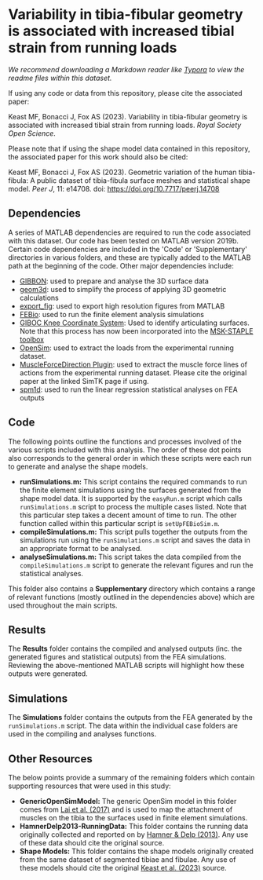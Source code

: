 # Variability in tibia-fibular geometry is associated with increased tibial strain from running loads

*We recommend downloading a Markdown reader like [Typora](https://typora.io/) to view the readme files within this dataset.*

If using any code or data from this repository, please cite the associated paper:

Keast MF, Bonacci J, Fox AS (2023). Variability in tibia-fibular geometry is associated with increased tibial strain from running loads. *Royal Society Open Science*.

Please note that if using the shape model data contained in this repository, the associated paper for this work should also be cited:

Keast MF, Bonacci J, Fox AS (2023). Geometric variation of the human tibia-fibula: A public dataset of tibia-fibula surface meshes and statistical shape model. *Peer J*, 11: e14708. doi: https://doi.org/10.7717/peerj.14708

## Dependencies

A series of MATLAB dependencies are required to run the code associated with this dataset. Our code has been tested on MATLAB version 2019b. Certain code dependencies are included in the 'Code' or 'Supplementary' directories in various folders, and these are typically added to the MATLAB path at the beginning of the code. Other major dependencies include:

- [GIBBON](https://www.gibboncode.org/): used to prepare and analyse the 3D surface data
- [geom3d](https://au.mathworks.com/matlabcentral/fileexchange/24484-geom3d): used to simplify the process of applying 3D geometric calculations
- [export_fig](https://au.mathworks.com/matlabcentral/fileexchange/23629-export_fig): used to export high resolution figures from MATLAB
- [FEBio](https://febio.org/): used to run the finite element analysis simulations
- [GIBOC Knee Coordinate System](https://doi.org/10.1016/j.jbiomech.2018.08.028): Used to identify articulating surfaces. Note that this process has now been incorporated into the [MSK-STAPLE toolbox](https://github.com/modenaxe/msk-STAPLE)
- [OpenSim](https://opensim.stanford.edu/): used to extract the loads from the experimental running dataset.
- [MuscleForceDirection Plugin](https://simtk.org/projects/force_direction): used to extract the muscle force lines of actions from the experimental running dataset. Please cite the original paper at the linked SimTK page if using.
- [spm1d](https://spm1d.org/): used to run the linear regression statistical analyses on FEA outputs

## Code

The following points outline the functions and processes involved of the various scripts included with this analysis. The order of these dot points also corresponds to the general order in which these scripts were each run to generate and analyse the shape models.

- **runSimulations.m:** This script contains the required commands to run the finite element simulations using the surfaces generated from the shape model data. It is supported by the `easyRun.m` script which calls `runSimulations.m` script to process the multiple cases listed. Note that this particular step takes a decent amount of time to run. The other function called within this particular script is `setUpFEBioSim.m`.
- **compileSimulations.m:** This script pulls together the outputs from the simulations run using the `runSimulations.m` script and saves the data in an appropriate format to be analysed.
- **analyseSimulations.m:** This script takes the data compiled from the `compileSimulations.m` script to generate the relevant figures and run the statistical analyses.

This folder also contains a **Supplementary** directory which contains a range of relevant functions (mostly outlined in the dependencies above) which are used throughout the main scripts.

## Results

The **Results** folder contains the compiled and analysed outputs (inc. the generated figures and statistical outputs) from the FEA simulations. Reviewing the above-mentioned MATLAB scripts will highlight how these outputs were generated.

## Simulations

The **Simulations** folder contains the outputs from the FEA generated by the `runSimulations.m` script. The data within the individual case folders are used in the compiling and analyses functions.

## Other Resources

The below points provide a summary of the remaining folders which contain supporting resources that were used in this study:

- **GenericOpenSimModel:** The generic OpenSim model in this folder comes from [Lai et al. (2017)](https://simtk.org/projects/model-high-flex) and is used to map the attachment of muscles on the tibia to the surfaces used in finite element simulations.
- **HamnerDelp2013-RunningData:** This folder contains the running data originally collected and reported on by [Hamner & Delp (2013)](https://doi.org/10.1016/j.jbiomech.2012.11.024). Any use of these data should cite the original source.
- **Shape Models:** This folder contains the shape models originally created from the same dataset of segmented tibiae and fibulae. Any use of these models should cite the original [Keast et al. (2023)](https://doi.org/10.7717/peerj.14708) source.